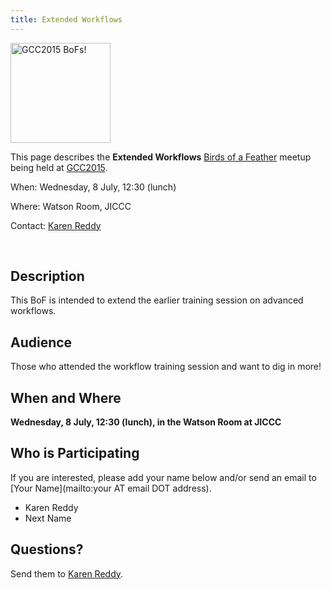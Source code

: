 ```yaml
---
title: Extended Workflows
---
```

<slot name="events/gcc2015/header" />

<div class='left'><a href='/src/events/gcc2015/bofs/index.md'><img src="/src/images/logos/GCC2015BoFs300.png" alt="GCC2015 BoFs!" width="160" /></a></div>

This page describes the **Extended Workflows** [Birds of a Feather](/src/events/gcc2015/bofs/index.md) meetup being held at [GCC2015](http://gcc2015.tsl.ac.uk/).

When: Wednesday, 8 July, 12:30 (lunch)

Where: Watson Room, JICCC

Contact: [Karen Reddy](mailto:kreddy4@jhmi.edu)


<br />

## Description

This BoF is intended to extend the earlier training session on advanced workflows.

## Audience

Those who attended the workflow training session and want to dig in more!

## When and Where

**Wednesday, 8 July, 12:30 (lunch), in the Watson Room at JICCC**
 
## Who is Participating

If you are interested, please add your name below and/or send an email to [Your Name](mailto:your AT email DOT address).

* Karen Reddy
* Next Name

## Questions?

Send them to [Karen Reddy](mailto:kreddy4@jhmi.edu).
